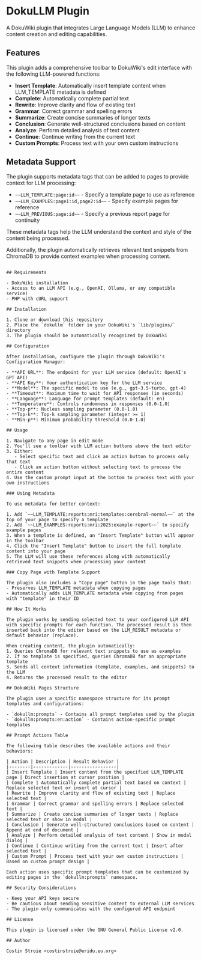 # DokuLLM Plugin

A DokuWiki plugin that integrates Large Language Models (LLM) to enhance content creation and editing capabilities.

## Features

This plugin adds a comprehensive toolbar to DokuWiki's edit interface with the following LLM-powered functions:

- **Insert Template**: Automatically insert template content when LLM_TEMPLATE metadata is defined
- **Complete**: Automatically complete partial text
- **Rewrite**: Improve clarity and flow of existing text
- **Grammar**: Correct grammar and spelling errors
- **Summarize**: Create concise summaries of longer texts
- **Conclusion**: Generate well-structured conclusions based on content
- **Analyze**: Perform detailed analysis of text content
- **Continue**: Continue writing from the current text
- **Custom Prompts**: Process text with your own custom instructions

## Metadata Support

The plugin supports metadata tags that can be added to pages to provide context for LLM processing:

- `~~LLM_TEMPLATE:page:id~~` - Specify a template page to use as reference
- `~~LLM_EXAMPLES:page1:id,page2:id~~` - Specify example pages for reference
- `~~LLM_PREVIOUS:page:id~~` - Specify a previous report page for continuity

These metadata tags help the LLM understand the context and style of the content being processed.

Additionally, the plugin automatically retrieves relevant text snippets from ChromaDB to provide context examples when processing content.
```

## Requirements

- DokuWiki installation
- Access to an LLM API (e.g., OpenAI, Ollama, or any compatible service)
- PHP with cURL support

## Installation

1. Clone or download this repository
2. Place the `dokullm` folder in your DokuWiki's `lib/plugins/` directory
3. The plugin should be automatically recognized by DokuWiki

## Configuration

After installation, configure the plugin through DokuWiki's Configuration Manager:

- **API URL**: The endpoint for your LLM service (default: OpenAI's GPT API)
- **API Key**: Your authentication key for the LLM service
- **Model**: The specific model to use (e.g., gpt-3.5-turbo, gpt-4)
- **Timeout**: Maximum time to wait for API responses (in seconds)
- **Language**: Language for prompt templates (default: en)
- **Temperature**: Controls randomness in responses (0.0-1.0)
- **Top-p**: Nucleus sampling parameter (0.0-1.0)
- **Top-k**: Top-k sampling parameter (integer >= 1)
- **Min-p**: Minimum probability threshold (0.0-1.0)

## Usage

1. Navigate to any page in edit mode
2. You'll see a toolbar with LLM action buttons above the text editor
3. Either:
   - Select specific text and click an action button to process only that text
   - Click an action button without selecting text to process the entire content
4. Use the custom prompt input at the bottom to process text with your own instructions

### Using Metadata

To use metadata for better context:

1. Add `~~LLM_TEMPLATE:reports:mri:templates:cerebral-normal~~` at the top of your page to specify a template
2. Add `~~LLM_EXAMPLES:reports:mri:2025:example-report~~` to specify example pages
3. When a template is defined, an "Insert Template" button will appear in the toolbar
4. Click the "Insert Template" button to insert the full template content into your page
5. The LLM will use these references along with automatically retrieved text snippets when processing your content

### Copy Page with Template Support

The plugin also includes a "Copy page" button in the page tools that:
- Preserves LLM_TEMPLATE metadata when copying pages
- Automatically adds LLM_TEMPLATE metadata when copying from pages with "template" in their ID

## How It Works

The plugin works by sending selected text to your configured LLM API with specific prompts for each function. The processed result is then inserted back into the editor based on the LLM_RESULT metadata or default behavior (replace).

When creating content, the plugin automatically:
1. Queries ChromaDB for relevant text snippets to use as examples
2. If no template is specified, queries ChromaDB for an appropriate template
3. Sends all context information (template, examples, and snippets) to the LLM
4. Returns the processed result to the editor

## DokuWiki Pages Structure

The plugin uses a specific namespace structure for its prompt templates and configurations:

- `dokullm:prompts` - Contains all prompt templates used by the plugin
- `dokullm:prompts:en:action` - Contains action-specific prompt templates

## Prompt Actions Table

The following table describes the available actions and their behaviors:

| Action | Description | Result Behavior |
|--------|-------------|-----------------|
| Insert Template | Insert content from the specified LLM_TEMPLATE page | Direct insertion at cursor position |
| Complete | Automatically complete partial text based on context | Replace selected text or insert at cursor |
| Rewrite | Improve clarity and flow of existing text | Replace selected text |
| Grammar | Correct grammar and spelling errors | Replace selected text |
| Summarize | Create concise summaries of longer texts | Replace selected text or show in modal |
| Conclusion | Generate well-structured conclusions based on content | Append at end of document |
| Analyze | Perform detailed analysis of text content | Show in modal dialog |
| Continue | Continue writing from the current text | Insert after selected text |
| Custom Prompt | Process text with your own custom instructions | Based on custom prompt design |

Each action uses specific prompt templates that can be customized by editing pages in the `dokullm:prompts` namespace.

## Security Considerations

- Keep your API keys secure
- Be cautious about sending sensitive content to external LLM services
- The plugin only communicates with the configured API endpoint

## License

This plugin is licensed under the GNU General Public License v2.0.

## Author

Costin Stroie <costinstroie@eridu.eu.org>
